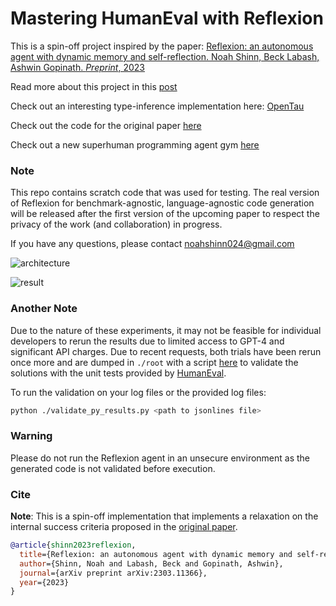 # Mastering HumanEval with Reflexion

This is a spin-off project inspired by the paper: [Reflexion: an autonomous agent with dynamic memory and self-reflection. Noah Shinn, Beck Labash, Ashwin Gopinath. _Preprint_, 2023](https://arxiv.org/abs/2303.11366)

Read more about this project in this [post](https://nanothoughts.substack.com/p/reflecting-on-reflexion)

Check out an interesting type-inference implementation here: [OpenTau](https://github.com/GammaTauAI/opentau)

Check out the code for the original paper [here](https://github.com/noahshinn024/reflexion)

Check out a new superhuman programming agent gym [here](https://github.com/GammaTauAI/leetcode-hard-gym)

### Note

This repo contains scratch code that was used for testing. The real version of Reflexion for benchmark-agnostic, language-agnostic code generation will be released after the first version of the upcoming paper to respect the privacy of the work (and collaboration) in progress.

If you have any questions, please contact [noahshinn024@gmail.com](noahshinn024@gmail.com)

![architecture](./media/architecture.png)

![result](./media/performance.png)

### Another Note

Due to the nature of these experiments, it may not be feasible for individual developers to rerun the results due to limited access to GPT-4 and significant API charges. Due to recent requests, both trials have been rerun once more and are dumped in `./root` with a script [here](https://github.com/noahshinn024/reflexion-human-eval/blob/main/validate_py_results.py) to validate the solutions with the unit tests provided by [HumanEval](https://github.com/openai/human-eval).

To run the validation on your log files or the provided log files:
```bash
python ./validate_py_results.py <path to jsonlines file>
```

### Warning

Please do not run the Reflexion agent in an unsecure environment as the generated code is not validated before execution.

### Cite

**Note**: This is a spin-off implementation that implements a relaxation on the internal success criteria proposed in the [original paper](https://arxiv.org/abs/2303.11366).

```bibtex
@article{shinn2023reflexion,
  title={Reflexion: an autonomous agent with dynamic memory and self-reflection},
  author={Shinn, Noah and Labash, Beck and Gopinath, Ashwin},
  journal={arXiv preprint arXiv:2303.11366},
  year={2023}
}
```
